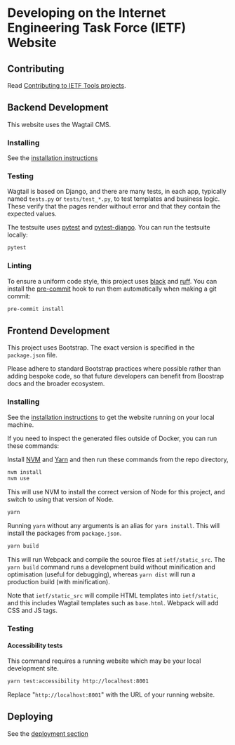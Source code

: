 # Developing on the Internet Engineering Task Force (IETF) Website

## Contributing

Read [Contributing to IETF Tools projects](https://github.com/ietf-tools/.github/blob/main/CONTRIBUTING.md).

## Backend Development

This website uses the Wagtail CMS.

### Installing

See the [installation instructions](README.md#install)

### Testing

Wagtail is based on Django, and there are many tests, in each app, typically named `tests.py` or `tests/test_*.py`, to test templates and business logic. These verify that the pages render without error and that they contain the expected values.

The testsuite uses [pytest](https://docs.pytest.org/) and [pytest-django](https://pytest-django.readthedocs.io/). You can run the testsuite locally:

```bash
pytest
```

### Linting

To ensure a uniform code style, this project uses [black](https://black.readthedocs.io/en/stable/) and [ruff](https://docs.astral.sh/ruff/). You can install the [pre-commit](https://pre-commit.com) hook to run them automatically when making a git commit:

```bash
pre-commit install
```

## Frontend Development

This project uses Bootstrap. The exact version is specified in the `package.json` file.

Please adhere to standard Bootstrap practices where possible rather than adding bespoke code, so that future developers can benefit from Boostrap docs and the broader ecosystem.

### Installing

See the [installation instructions](README.md#install) to get the website running on your local machine.

If you need to inspect the generated files outside of Docker, you can run these commands:

Install [NVM](https://github.com/nvm-sh/nvm) and [Yarn](https://yarnpkg.com/) and then run these commands from the repo directory,

```bash
nvm install
nvm use
```

This will use NVM to install the correct version of Node for this project, and switch to using that version of Node.

```bash
yarn
```

Running `yarn` without any arguments is an alias for `yarn install`. This will install the packages from `package.json`.

```bash
yarn build
```

This will run Webpack and compile the source files at `ietf/static_src`. The `yarn build` command runs a development build without minification and optimisation (useful for debugging), whereas `yarn dist` will run a production build (with minification).

Note that `ietf/static_src` will compile HTML templates into `ietf/static`, and this includes Wagtail templates such as `base.html`. Webpack will add CSS and JS tags.

### Testing

#### Accessibility tests

This command requires a running website which may be your local development site.

```bash
yarn test:accessibility http://localhost:8001
```

Replace "`http://localhost:8001`" with the URL of your running website.

## Deploying

See the [deployment section](README.md#deployment)
